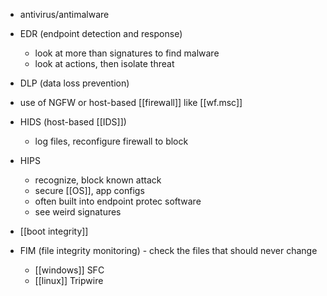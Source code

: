 - antivirus/antimalware

- EDR (endpoint detection and response)
	- look at more than signatures to find malware
	- look at actions, then isolate threat

- DLP (data loss prevention)

- use of NGFW or host-based [[firewall]] like [[wf.msc]]

- HIDS (host-based [[IDS]])
	- log files, reconfigure firewall to block
- HIPS
	- recognize, block known attack
	- secure [[OS]], app configs
	- often built into endpoint protec software
	- see weird signatures
- [[boot integrity]]

- FIM (file integrity monitoring) - check the files that should never change
	- [[windows]] SFC
	- [[linux]] Tripwire